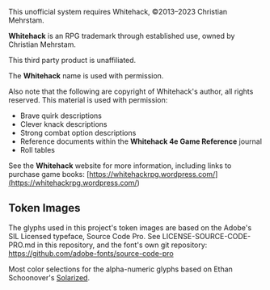 This unofficial system requires Whitehack, &copy;2013&ndash;2023 Christian Mehrstam.

**Whitehack** is an RPG trademark through established use, owned by Christian Mehrstam.

This third party product is unaffiliated.

The **Whitehack** name is used with permission.

Also note that the following are copyright of Whitehack's author, all rights reserved. This material is used with permission:

- Brave quirk descriptions
- Clever knack descriptions
- Strong combat option descriptions
- Reference documents within the **Whitehack 4e Game Reference** journal
- Roll tables

See the **Whitehack** website for more information, including links to purchase game books: [https://whitehackrpg.wordpress.com/](<https://whitehackrpg.wordpress.com/>)

## Token Images

The glyphs used in this project's token images are based on the Adobe's SIL Licensed typeface, Source Code Pro. See LICENSE-SOURCE-CODE-PRO.md in this repository, and the font's own git repository: <https://github.com/adobe-fonts/source-code-pro>

Most color selections for the alpha-numeric glyphs based on Ethan Schoonover's [Solarized](https://ethanschoonover.com/solarized/).
